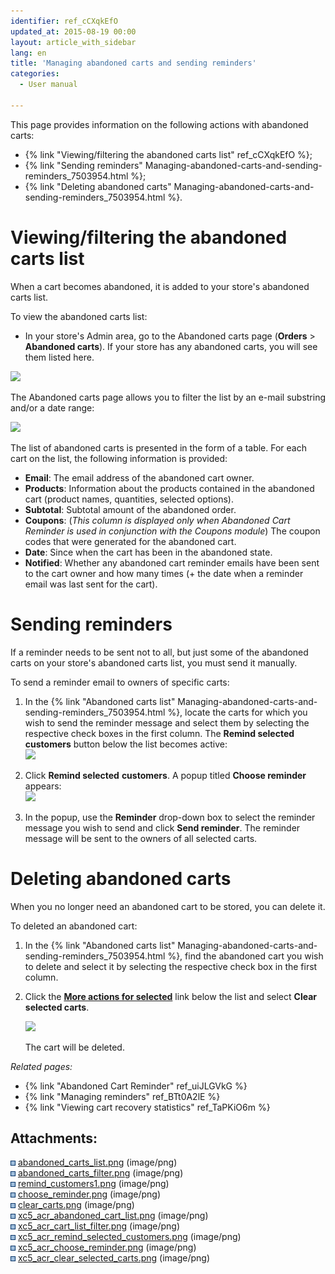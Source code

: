 ```yaml
---
identifier: ref_cCXqkEfO
updated_at: 2015-08-19 00:00
layout: article_with_sidebar
lang: en
title: 'Managing abandoned carts and sending reminders'
categories:
  - User manual

---
```



This page provides information on the following actions with abandoned carts:

*   {% link "Viewing/filtering the abandoned carts list" ref_cCXqkEfO %};
*   {% link "Sending reminders" Managing-abandoned-carts-and-sending-reminders_7503954.html %};
*   {% link "Deleting abandoned carts" Managing-abandoned-carts-and-sending-reminders_7503954.html %}.

# Viewing/filtering the abandoned carts list

When a cart becomes abandoned, it is added to your store's abandoned carts list.

To view the abandoned carts list:

*   In your store's Admin area, go to the Abandoned carts page (**Orders** > **Abandoned carts**). If your store has any abandoned carts, you will see them listed here.   

![]({{site.baseurl}}/attachments/7503954/8719192.png?effects=drop-shadow)

The Abandoned carts page allows you to filter the list by an e-mail substring and/or a date range:

![]({{site.baseurl}}/attachments/7503954/8719193.png?effects=drop-shadow)  

The list of abandoned carts is presented in the form of a table. For each cart on the list, the following information is provided:

*   **Email**: The email address of the abandoned cart owner.
*   **Products**: Information about the products contained in the abandoned cart (product names, quantities, selected options).
*   **Subtotal**: Subtotal amount of the abandoned order.
*   **Coupons**: (_This column is displayed only when Abandoned Cart Reminder is used in conjunction with the Coupons module_) The coupon codes that were generated for the abandoned cart.
*   **Date**: Since when the cart has been in the abandoned state.
*   **Notified**: Whether any abandoned cart reminder emails have been sent to the cart owner and how many times (+ the date when a reminder email was last sent for the cart).  

# Sending reminders 

If a reminder needs to be sent not to all, but just some of the abandoned carts on your store's abandoned carts list, you must send it manually.

To send a reminder email to owners of specific carts:

1.  In the {% link "Abandoned carts list" Managing-abandoned-carts-and-sending-reminders_7503954.html %}, locate the carts for which you wish to send the reminder message and select them by selecting the respective check boxes in the first column. The **Remind selected** **customers** button below the list becomes active:  
    ![]({{site.baseurl}}/attachments/7503954/8719194.png?effects=drop-shadow)  

2.  Click **Remind selected** **customers**. A popup titled **Choose reminder** appears:   
    ![]({{site.baseurl}}/attachments/7503954/8719195.png?effects=drop-shadow)  

3.  In the popup, use the **Reminder** drop-down box to select the reminder message you wish to send and click **Send reminder**. The reminder message will be sent to the owners of all selected carts.  

# Deleting abandoned carts

When you no longer need an abandoned cart to be stored, you can delete it.

To deleted an abandoned cart:

1.  In the {% link "Abandoned carts list" Managing-abandoned-carts-and-sending-reminders_7503954.html %}, find the abandoned cart you wish to delete and select it by selecting the respective check box in the first column.
2.  Click the <u>**More actions for selected**</u> link below the list and select **Clear selected carts**. 

    ![]({{site.baseurl}}/attachments/7503954/8719196.png?effects=drop-shadow)  

    The cart will be deleted.

_Related pages:_

*   {% link "Abandoned Cart Reminder" ref_uiJLGVkG %}
*   {% link "Managing reminders" ref_BTt0A2lE %}
*   {% link "Viewing cart recovery statistics" ref_TaPKiO6m %}

## Attachments:

![](images/icons/bullet_blue.gif) [abandoned_carts_list.png]({{site.baseurl}}/attachments/7503954/7602232.png) (image/png)  
![](images/icons/bullet_blue.gif) [abandoned_carts_filter.png]({{site.baseurl}}/attachments/7503954/7602233.png) (image/png)  
![](images/icons/bullet_blue.gif) [remind_customers1.png]({{site.baseurl}}/attachments/7503954/7602248.png) (image/png)  
![](images/icons/bullet_blue.gif) [choose_reminder.png]({{site.baseurl}}/attachments/7503954/7602249.png) (image/png)  
![](images/icons/bullet_blue.gif) [clear_carts.png]({{site.baseurl}}/attachments/7503954/7602250.png) (image/png)  
![](images/icons/bullet_blue.gif) [xc5_acr_abandoned_cart_list.png]({{site.baseurl}}/attachments/7503954/8719192.png) (image/png)  
![](images/icons/bullet_blue.gif) [xc5_acr_cart_list_filter.png]({{site.baseurl}}/attachments/7503954/8719193.png) (image/png)  
![](images/icons/bullet_blue.gif) [xc5_acr_remind_selected_customers.png]({{site.baseurl}}/attachments/7503954/8719194.png) (image/png)  
![](images/icons/bullet_blue.gif) [xc5_acr_choose_reminder.png]({{site.baseurl}}/attachments/7503954/8719195.png) (image/png)  
![](images/icons/bullet_blue.gif) [xc5_acr_clear_selected_carts.png]({{site.baseurl}}/attachments/7503954/8719196.png) (image/png)